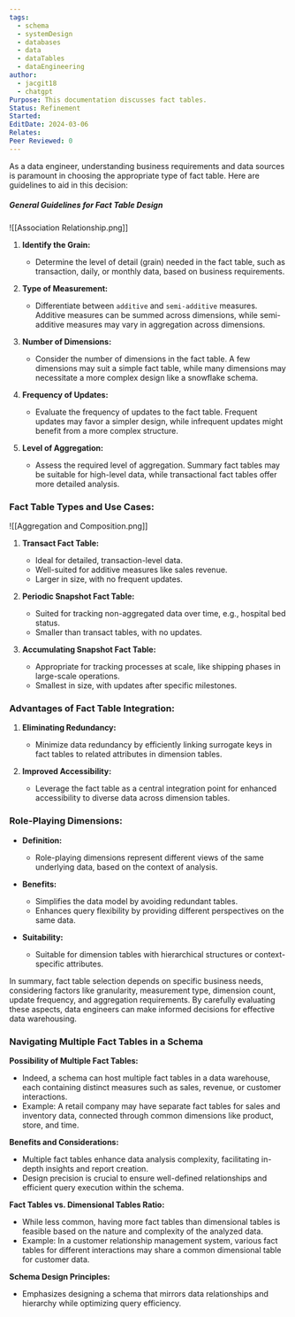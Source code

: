 ```yaml
---
tags:
  - schema
  - systemDesign
  - databases
  - data
  - dataTables
  - dataEngineering
author:
  - jacgit18
  - chatgpt
Purpose: This documentation discusses fact tables.
Status: Refinement
Started: 
EditDate: 2024-03-06
Relates: 
Peer Reviewed: 0
---
```

As a data engineer, understanding business requirements and data sources is paramount in choosing the appropriate type of fact table. Here are guidelines to aid in this decision:

##### General Guidelines for Fact Table Design

![[Association Relationship.png]]


1. **Identify the Grain:**
   - Determine the level of detail (grain) needed in the fact table, such as transaction, daily, or monthly data, based on business requirements.

2. **Type of Measurement:**
   - Differentiate between `additive` and `semi-additive` measures. Additive measures can be summed across dimensions, while semi-additive measures may vary in aggregation across dimensions.

3. **Number of Dimensions:**
   - Consider the number of dimensions in the fact table. A few dimensions may suit a simple fact table, while many dimensions may necessitate a more complex design like a snowflake schema.

4. **Frequency of Updates:**
   - Evaluate the frequency of updates to the fact table. Frequent updates may favor a simpler design, while infrequent updates might benefit from a more complex structure.

5. **Level of Aggregation:**
   - Assess the required level of aggregation. Summary fact tables may be suitable for high-level data, while transactional fact tables offer more detailed analysis.

### Fact Table Types and Use Cases:

![[Aggregation and Composition.png]]

1. **Transact Fact Table:**
   - Ideal for detailed, transaction-level data.
   - Well-suited for additive measures like sales revenue.
   - Larger in size, with no frequent updates.

2. **Periodic Snapshot Fact Table:**
   - Suited for tracking non-aggregated data over time, e.g., hospital bed status.
   - Smaller than transact tables, with no updates.

3. **Accumulating Snapshot Fact Table:**
   - Appropriate for tracking processes at scale, like shipping phases in large-scale operations.
   - Smallest in size, with updates after specific milestones.

### Advantages of Fact Table Integration:

1. **Eliminating Redundancy:**
   - Minimize data redundancy by efficiently linking surrogate keys in fact tables to related attributes in dimension tables.

2. **Improved Accessibility:**
   - Leverage the fact table as a central integration point for enhanced accessibility to diverse data across dimension tables.

### Role-Playing Dimensions:

- **Definition:**
   - Role-playing dimensions represent different views of the same underlying data, based on the context of analysis.

- **Benefits:**
   - Simplifies the data model by avoiding redundant tables.
   - Enhances query flexibility by providing different perspectives on the same data.

- **Suitability:**
   - Suitable for dimension tables with hierarchical structures or context-specific attributes.

In summary, fact table selection depends on specific business needs, considering factors like granularity, measurement type, dimension count, update frequency, and aggregation requirements. By carefully evaluating these aspects, data engineers can make informed decisions for effective data warehousing.


### Navigating Multiple Fact Tables in a Schema

**Possibility of Multiple Fact Tables:**
- Indeed, a schema can host multiple fact tables in a data warehouse, each containing distinct measures such as sales, revenue, or customer interactions.
- Example: A retail company may have separate fact tables for sales and inventory data, connected through common dimensions like product, store, and time.

**Benefits and Considerations:**
- Multiple fact tables enhance data analysis complexity, facilitating in-depth insights and report creation.
- Design precision is crucial to ensure well-defined relationships and efficient query execution within the schema.

**Fact Tables vs. Dimensional Tables Ratio:**
- While less common, having more fact tables than dimensional tables is feasible based on the nature and complexity of the analyzed data.
- Example: In a customer relationship management system, various fact tables for different interactions may share a common dimensional table for customer data.

**Schema Design Principles:**
- Emphasizes designing a schema that mirrors data relationships and hierarchy while optimizing query efficiency.
